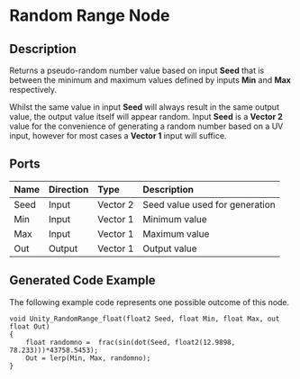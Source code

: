 # Random Range Node

## Description

Returns a pseudo-random number value based on input **Seed** that is between the minimum and maximum values defined by inputs **Min** and **Max** respectively.

Whilst the same value in input **Seed** will always result in the same output value, the output value itself will appear random. Input **Seed** is a **Vector 2** value for the convenience of generating a random number based on a UV input, however for most cases a **Vector 1** input will suffice.

## Ports

| Name        | Direction           | Type  | Description |
|:------------ |:-------------|:-----|:---|
| Seed      | Input | Vector 2 | Seed value used for generation |
| Min      | Input | Vector 1 | Minimum value |
| Max      | Input | Vector 1 | Maximum value |
| Out | Output      |    Vector 1 | Output value |

## Generated Code Example

The following example code represents one possible outcome of this node.

```
void Unity_RandomRange_float(float2 Seed, float Min, float Max, out float Out)
{
    float randomno =  frac(sin(dot(Seed, float2(12.9898, 78.233)))*43758.5453);
    Out = lerp(Min, Max, randomno);
}
```